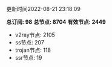 更新时间2022-08-21 23:18:09

**总订阅: 98**
**总节点: 8704**
**有效节点: 2449**
- v2ray节点: 2105
- ss节点: 207
- trojan节点: 118
- ssr节点: 19
